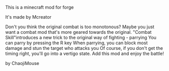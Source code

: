 This is a minecraft mod for forge

It's made by Mcreator

Don't you think the original combat is too monotonous?
Maybe you just want a combat mod that's more geared towards the original.
"Combat Skill"introduces a new trick to the original way of fighting - parrying
You can parry by pressing the R key
When parrying, you can block most damage and stun the target who attacks you
Of course, if you don't get the timing right, you'll go into a vertigo state.
Add this mod and enjoy the battle!

by ChaojiMouse
